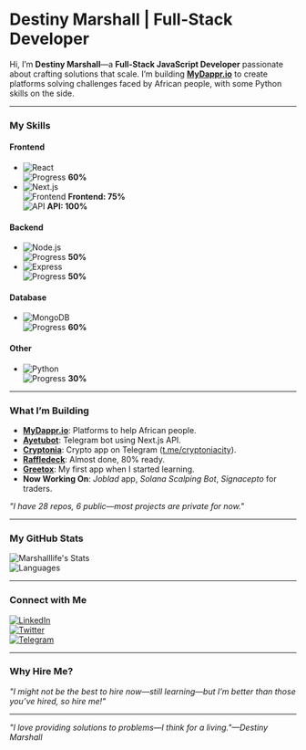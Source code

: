 # Destiny Marshall | Full-Stack Developer

Hi, I’m **Destiny Marshall**—a **Full-Stack JavaScript Developer** passionate about crafting solutions that scale. I’m building **[MyDappr.io](https://mydappr.io)** to create platforms solving challenges faced by African people, with some Python skills on the side.

---

### My Skills

#### Frontend
- ![React](https://img.shields.io/badge/React-61DAFB?style=flat&logo=react)  
  ![Progress](https://img.shields.io/badge/Progress-60%25-61DAFB?style=flat) **60%**
- ![Next.js](https://img.shields.io/badge/Next.js-000000?style=flat&logo=next.js)  
  ![Frontend](https://img.shields.io/badge/Frontend-75%25-000000?style=flat) **Frontend: 75%**  
  ![API](https://img.shields.io/badge/API-100%25-00CC00?style=flat) **API: 100%**

#### Backend
- ![Node.js](https://img.shields.io/badge/Node.js-339933?style=flat&logo=node.js)  
  ![Progress](https://img.shields.io/badge/Progress-50%25-339933?style=flat) **50%**
- ![Express](https://img.shields.io/badge/Express-000000?style=flat&logo=express)  
  ![Progress](https://img.shields.io/badge/Progress-50%25-000000?style=flat) **50%**

#### Database
- ![MongoDB](https://img.shields.io/badge/MongoDB-47A248?style=flat&logo=mongodb)  
  ![Progress](https://img.shields.io/badge/Progress-60%25-47A248?style=flat) **60%**

#### Other
- ![Python](https://img.shields.io/badge/Python-3776AB?style=flat&logo=python)  
  ![Progress](https://img.shields.io/badge/Progress-30%25-3776AB?style=flat) **30%**

---

### What I’m Building
- **[MyDappr.io](https://mydappr.io)**: Platforms to help African people.
- **[Ayetubot](https://t.me/ayetubot)**: Telegram bot using Next.js API.
- **[Cryptonia](https://cryptoniacity.com)**: Crypto app on Telegram ([t.me/cryptoniacity](https://t.me/cryptoniacity)).
- **[Raffledeck](https://raffledeck.com)**: Almost done, 80% ready.
- **[Greetox](https://greetoxapp.vercel.app)**: My first app when I started learning.
- **Now Working On**: *Joblad* app, *Solana Scalping Bot*, *Signacepto* for traders.

*"I have 28 repos, 6 public—most projects are private for now."*

---

### My GitHub Stats
![Marshalllife's Stats](https://github-readme-stats.vercel.app/api?username=Marshalllife&show_icons=true&theme=graywhite&hide_border=true&bg_color=FFFFFF&text_color=333333&title_color=0077B5)  
![Languages](https://github-readme-stats.vercel.app/api/top-langs/?username=Marshalllife&layout=compact&theme=graywhite&hide_border=true&bg_color=FFFFFF&text_color=333333&title_color=0077B5)

---

### Connect with Me
[![LinkedIn](https://img.shields.io/badge/LinkedIn-0077B5?style=flat&logo=linkedin)](https://linkedin.com/in/destinymarshall)  
[![Twitter](https://img.shields.io/badge/Twitter-1DA1F2?style=flat&logo=twitter)](https://twitter.com/Marshallllife)  
[![Telegram](https://img.shields.io/badge/Telegram-0088CC?style=flat&logo=telegram)](https://t.me/Marshallllife)

---

### Why Hire Me?
*"I might not be the best to hire now—still learning—but I’m better than those you’ve hired, so hire me!"*

---
*"I love providing solutions to problems—I think for a living."—Destiny Marshall*
